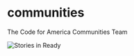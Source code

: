 # communities
The Code for America Communities Team

![Stories in Ready](https://badge.waffle.io/codeforamerica/communities.png?label=ready&title=Ready)
